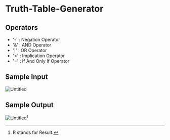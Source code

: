 # Truth-Table-Generator
## Operators
- '-' : Negation Operator
- '&' : AND Operator
- '|' : OR Operator
- '>' : Implication Operator
- '=' : If And Only If Operator

## Sample Input
![Untitled](https://user-images.githubusercontent.com/108730135/198838085-5239877a-6a97-415b-8ac1-39e2c8e4e054.png)

## Sample Output
![Untitled](https://user-images.githubusercontent.com/108730135/198838020-a6a94e7f-84d5-4adf-87a0-064c1fc6ca19.png)[^1]

[^1]: R stands for Result.
